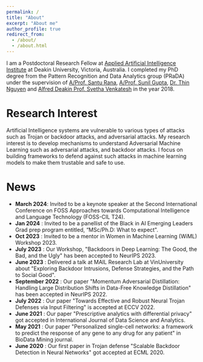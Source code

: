 ```yaml
---
permalink: /
title: "About"
excerpt: "About me"
author_profile: true
redirect_from: 
  - /about/
  - /about.html
---
```


I am a Postdoctoral Research Fellow at [Applied Artificial Intelligence Institute](https://a2i2.deakin.edu.au/) at Deakin University, Victoria, Australia. I completed my PhD degree from the Pattern Recognition and Data Analytics group (PRaDA) under the supervision of [A/Prof. Santu Rana](https://scholar.google.com.au/citations?user=S9PwnMYAAAAJ&hl=en), [A/Prof. Sunil Gupta](https://personal-sites.deakin.edu.au/~sunilg/?_ga=2.184104422.1753328289.1661431642-1906180909.1656474726), [Dr. Thin Nguyen](https://scholar.google.com.au/citations?user=BlTfdtMAAAAJ) and [Alfred Deakin Prof. Svetha Venkatesh](https://svethav.github.io/) in the year 2018.

Research Interest
======
Artificial Intelligence systems are vulnerable to various types of attacks such as Trojan or backdoor attacks, and adversarial attacks. My research interest is to develop mechanisms to understand Adversarial Machine Learning such as adversarial attacks, and backdoor attacks. I focus on building frameworks to defend against such attacks in machine learning models to make them trustable and safe to use.

News
======
- **March 2024**: Invited to be a keynote speaker at the Second International Conference on FOSS Approaches towards Computational Intelligence and Language Technology (FOSS-CIL T24). 
- **Jan 2024** : Invited to be a panellist of the Black in AI Emerging Leaders Grad prep program entitled, “MSc/Ph.D: What to expect".
- **Oct 2023** : Invited to be a mentor in Women in Machine Learning (WiML) Workshop 2023.
- **July 2023** : Our Workshop, "Backdoors in Deep Learning: The Good, the Bad, and the Ugly" has been accepted to NeurIPS 2023.
- **June 2023** : Delivered a talk at MAIL Research Lab at VinUniversity about "Exploring Backdoor Intrusions, Defense Strategies, and the Path to Social Good".
- **September 2022** : Our paper "Momentum Adversarial Distillation: Handling Large Distribution Shifts in Data-Free Knowledge Distillation" has been accepted in NeurIPS 2022.
- **July 2022** : Our paper "Towards Effective and Robust Neural Trojan Defenses via Input Filtering" is accepted at ECCV 2022. 
- **June 2021** : Our paper "Prescriptive analytics with differential privacy" got accepted in International Journal of Data Science and Analytics.
- **May 2021** : Our paper "Personalized single-cell networks: a framework to predict the response of any gene to any drug for any patient" in BioData Mining journal.
- **June 2020** : Our first paper in Trojan defense "Scalable Backdoor Detection in Neural Networks" got accepted at ECML 2020.

